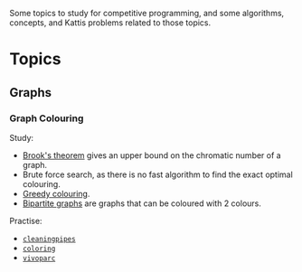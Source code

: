 Some topics to study for competitive programming, and some algorithms, concepts, and Kattis problems related to those topics.

# Topics

## Graphs

### Graph Colouring

Study:

- [Brook's theorem](https://en.wikipedia.org/wiki/Brooks%27_theorem) gives an upper bound on the chromatic number of a graph.
- Brute force search, as there is no fast algorithm to find the exact optimal colouring.
- [Greedy colouring](https://en.wikipedia.org/wiki/Greedy_coloring).
- [Bipartite graphs](https://en.wikipedia.org/wiki/Bipartite_graph) are graphs that can be coloured with 2 colours.

Practise:

- [`cleaningpipes`](https://open.kattis.com/problems/cleaningpipes)
- [`coloring`](https://open.kattis.com/problems/coloring)
- [`vivoparc`](https://open.kattis.com/problems/vivoparc)
